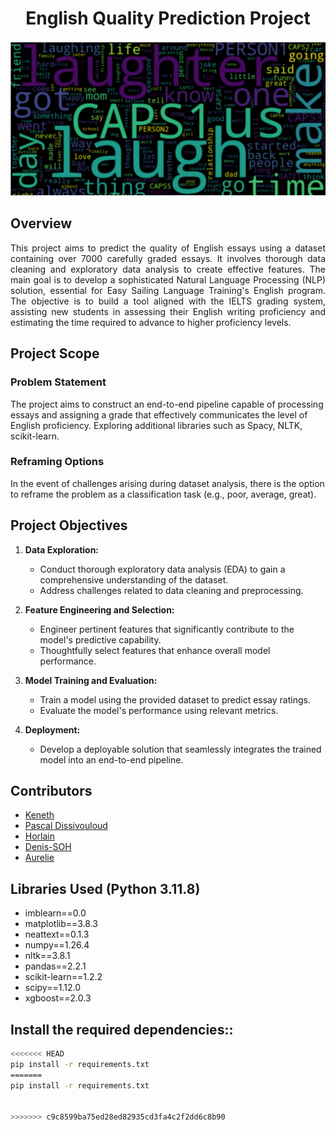 <h1 align="center">English Quality Prediction Project</h1>

![Banner image](Banner_ml-project.png)
## Overview
<p align="justify">
This project aims to predict the quality of English essays using a dataset containing over 7000 carefully graded essays. It involves thorough data cleaning and exploratory data analysis to create effective features. The main goal is to develop a sophisticated Natural Language Processing (NLP) solution, essential for Easy Sailing Language Training's English program. The objective is to build a tool aligned with the IELTS grading system, assisting new students in assessing their English writing proficiency and estimating the time required to advance to higher proficiency levels.
</p>

## Project Scope

### Problem Statement
The project aims to construct an end-to-end pipeline capable of processing essays and assigning a grade that effectively communicates the level of English proficiency. Exploring additional libraries such as Spacy, NLTK, scikit-learn.
### Reframing Options
In the event of challenges arising during dataset analysis, there is the option to reframe the problem as a classification task (e.g., poor, average, great).

## Project Objectives

1. **Data Exploration:**
   - Conduct thorough exploratory data analysis (EDA) to gain a comprehensive understanding of the dataset.
   - Address challenges related to data cleaning and preprocessing.

2. **Feature Engineering and Selection:**
   - Engineer pertinent features that significantly contribute to the model's predictive capability.
   - Thoughtfully select features that enhance overall model performance.

3. **Model Training and Evaluation:**
   - Train a model using the provided dataset to predict essay ratings.
   - Evaluate the model's performance using relevant metrics.

4. **Deployment:**
   - Develop a deployable solution that seamlessly integrates the trained model into an end-to-end pipeline.

## Contributors

- [Keneth](https://github.com/kenneth6370)
- [Pascal Dissivouloud](https://github.com/Pascal-Dissi)
- [Horlain](https://github.com/Horlain)
- [Denis-SOH](https://github.com/Denis-SOH)
- [Aurelie](https://github.com/AurerlieMassop)

## Libraries Used (Python 3.11.8)

- imblearn==0.0
- matplotlib==3.8.3
- neattext==0.1.3
- numpy==1.26.4
- nltk==3.8.1
- pandas==2.2.1
- scikit-learn==1.2.2
- scipy==1.12.0
- xgboost==2.0.3

## Install the required dependencies::
   ```bash
<<<<<<< HEAD
   pip install -r requirements.txt
=======
   pip install -r requirements.txt


>>>>>>> c9c8599ba75ed28ed82935cd3fa4c2f2dd6c8b90
